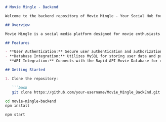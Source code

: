

```markdown
# Movie Mingle - Backend

Welcome to the backend repository of Movie Mingle - Your Social Hub for Movie Enthusiasts!

## Overview

Movie Mingle is a social media platform designed for movie enthusiasts to connect, share, and discuss their favorite movies. This repository contains the backend codebase built with Node.js and Express.js.

## Features

- **User Authentication:** Secure user authentication and authorization.
- **Database Integration:** Utilizes MySQL for storing user data and preferences.
- **API Integration:** Connects with the Rapid API Movie Database for real-time movie data.

## Getting Started

1. Clone the repository:

   ```bash
   git clone https://github.com/your-username/Movie_Mingle_BackEnd.git

cd movie-mingle-backend
npm install

npm start

